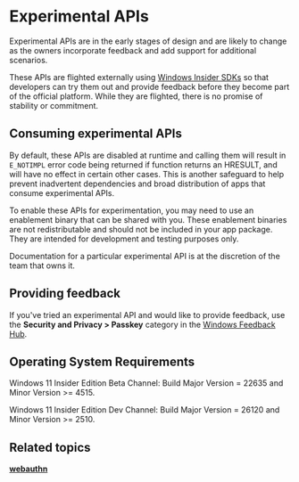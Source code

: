 # Experimental APIs

Experimental APIs are in the early stages of design and are likely to change as the owners incorporate feedback and add support for additional scenarios.

These APIs are flighted externally using [Windows Insider SDKs](https://www.microsoft.com/software-download/windowsinsiderpreviewSDK) so that developers can try them out and provide feedback before they become part of the official platform. While they are flighted, there is no promise of stability or commitment.

## Consuming experimental APIs

By default, these APIs are disabled at runtime and calling them will result in `E_NOTIMPL` error code being returned if function returns an HRESULT, and will have no effect in certain other cases. This is another safeguard to help prevent inadvertent dependencies and broad distribution of apps that consume experimental APIs.

To enable these APIs for experimentation, you may need to use an enablement binary that can be shared with you. These enablement binaries are not redistributable and should not be included in your app package. They are intended for development and testing purposes only.

Documentation for a particular experimental API is at the discretion of the team that owns it.

## Providing feedback

If you've tried an experimental API and would like to provide feedback, use the **Security and Privacy > Passkey** category in the [Windows Feedback Hub](https://aka.ms/PasskeyFeedback).

## Operating System Requirements

Windows 11 Insider Edition Beta Channel: Build Major Version = 22635 and Minor Version >= 4515.

Windows 11 Insider Edition Dev Channel: Build Major Version = 26120 and Minor Version >= 2510.

## Related topics

  [**webauthn**](https://learn.microsoft.com/en-us/windows/win32/api/webauthn/)
